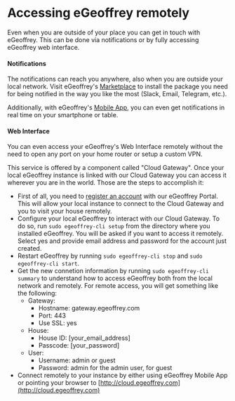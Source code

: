 # Accessing eGeoffrey remotely

Even when you are outside of your place you can get in touch with eGeoffrey. This can be done via notifications or by fully accessing eGeoffrey web interface.

#### Notifications

The notifications can reach you anywhere, also when you are outside your local network. Visit eGeoffrey's [Marketplace](https://marketplace.egeoffrey.com) to install the package you need for being notified in the way you like the most (Slack, Email, Telegram, etc.). 

Additionally, with eGeoffrey's [Mobile App](/configure/mobile), you can even get notifications in real time on your smartphone or table.

#### Web Interface

You can even access your eGeoffrey's Web Interface remotely without the need to open any port on your home router or setup a custom VPN. 

This service is offered by a component called "Cloud Gateway". Once your local eGeoffrey instance is linked with our Cloud Gateway you can access it wherever you are in the world. Those are the steps to accomplish it:

* First of all, you need to [register an account](/configure/register) with our eGeoffrey Portal. This will allow your local instance to connect to the Cloud Gateway and you to visit your house remotely.
* Configure your local eGeoffrey to interact with our Cloud Gateway. To do so, run `sudo egeoffrey-cli setup` from the directory where you installed eGeoffrey. You will be asked if you want to access it remotely. Select yes and provide email address and password for the account just created.
* Restart eGeoffrey by running `sudo egeoffrey-cli stop` and `sudo egeoffrey-cli start`.
* Get the new connetion information by running `sudo egeoffrey-cli summary` to understand how to access eGeoffrey both from the local network and remotely. For remote access, you will get something like the following:
    * Gateway:
         * Hostname: gateway.egeoffrey.com
         * Port: 443
         * Use SSL: yes
    * House:
         * House ID: [your_email_address]
         * Passcode: [your_password]
    * User:
         * Username: admin or guest
         * Password: admin for the admin user, <empty> for guest
* Connect remotely to your instance by either using eGeoffrey Mobile App or pointing your browser to [http://cloud.egeoffrey.com](http://cloud.egeoffrey.com) 
